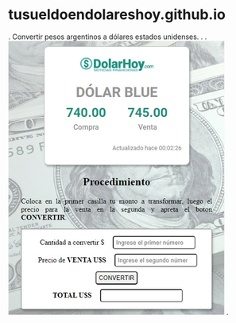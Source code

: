 # tusueldoendolareshoy.github.io
.
Convertir pesos argentinos a dólares estados unidenses.
.
.
![Fondo](https://raw.githubusercontent.com/tusueldoendolareshoy/tusueldoendolareshoy.github.io/main/src/Fondo.jpg)
.
